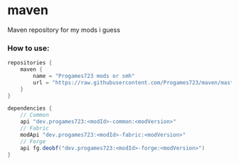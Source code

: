 # maven
Maven repository for my mods i guess

### How to use:
```gradle
repositories {
    maven {
        name = "Progames723 mods or smh"
        url = "https://raw.githubusercontent.com/Progames723/maven/master/maven/"
    }
}

dependencies {
    // Common
    api "dev.progames723:<modId>-common:<modVersion>"
    // Fabric
    modApi "dev.progames723:<modId>-fabric:<modVersion>"
    // Forge
    api fg.deobf("dev.progames723:<modId>-forge:<modVersion>")
}
```
